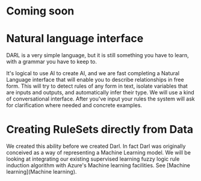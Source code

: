 Coming soon
=====

# Natural language interface

DARL is a very simple language, but it is still something you have to learn, with a grammar you have to keep to.

It's logical to use AI to create AI, and we are fast completing a Natural Language interface that will enable you to describe relationships in free form.
This will try to detect rules of any form in text, isolate variables that are inputs and outputs, and automatically infer their type.
We will use a kind of conversational interface. After you've input your rules the system will ask for clarification where needed and concrete examples.

# Creating RuleSets directly from Data

We created this ability before we created Darl. In fact Darl was originally conceived as a way of representing a Machine Learning model.
We will be looking at integrating our existing supervised learning fuzzy logic rule induction algorithm with Azure's Machine learning facilities.
See [Machine learning](Machine learning).

